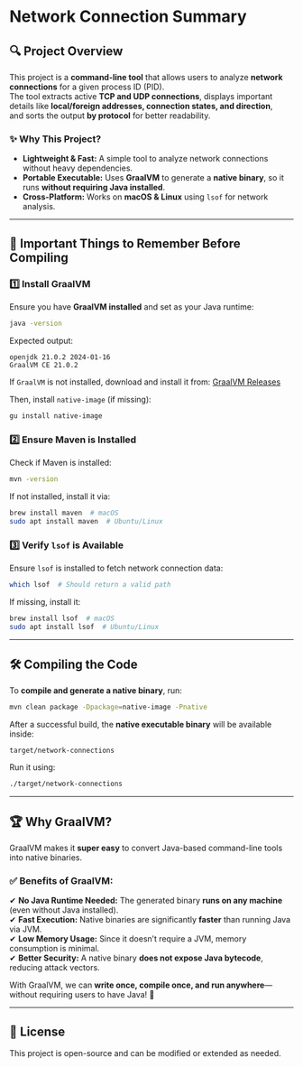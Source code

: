 # Network Connection Summary

## 🔍 Project Overview
This project is a **command-line tool** that allows users to analyze **network connections** for a given process ID (PID).  
The tool extracts active **TCP and UDP connections**, displays important details like **local/foreign addresses, connection states, and direction**,  
and sorts the output **by protocol** for better readability.

### ✨ Why This Project?
- **Lightweight & Fast:** A simple tool to analyze network connections without heavy dependencies.
- **Portable Executable:** Uses **GraalVM** to generate a **native binary**, so it runs **without requiring Java installed**.
- **Cross-Platform:** Works on **macOS & Linux** using `lsof` for network analysis.

---

## 🚀 Important Things to Remember Before Compiling
### **1️⃣ Install GraalVM**
Ensure you have **GraalVM installed** and set as your Java runtime:
```sh
java -version
```
Expected output:
```
openjdk 21.0.2 2024-01-16
GraalVM CE 21.0.2
```

If `GraalVM` is not installed, download and install it from: [GraalVM Releases](https://www.graalvm.org/downloads/)

Then, install `native-image` (if missing):
```sh
gu install native-image
```

### **2️⃣ Ensure Maven is Installed**
Check if Maven is installed:
```sh
mvn -version
```
If not installed, install it via:
```sh
brew install maven  # macOS
sudo apt install maven  # Ubuntu/Linux
```

### **3️⃣ Verify `lsof` is Available**
Ensure `lsof` is installed to fetch network connection data:
```sh
which lsof  # Should return a valid path
```

If missing, install it:
```sh
brew install lsof  # macOS
sudo apt install lsof  # Ubuntu/Linux
```

---

## 🛠️ Compiling the Code
To **compile and generate a native binary**, run:
```sh
mvn clean package -Dpackage=native-image -Pnative
```

After a successful build, the **native executable binary** will be available inside:
```
target/network-connections
```

Run it using:
```sh
./target/network-connections
```

---

## 🏆 Why GraalVM?
GraalVM makes it **super easy** to convert Java-based command-line tools into native binaries.  

### **✅ Benefits of GraalVM:**
✔ **No Java Runtime Needed:** The generated binary **runs on any machine** (even without Java installed).  
✔ **Fast Execution:** Native binaries are significantly **faster** than running Java via JVM.  
✔ **Low Memory Usage:** Since it doesn’t require a JVM, memory consumption is minimal.  
✔ **Better Security:** A native binary **does not expose Java bytecode**, reducing attack vectors.  

With GraalVM, we can **write once, compile once, and run anywhere**—without requiring users to have Java! 🎯  

---

## 📜 License
This project is open-source and can be modified or extended as needed.


